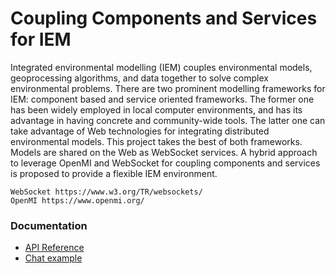 # Coupling Components and Services for IEM

Integrated environmental modelling (IEM) couples environmental models, geoprocessing algorithms, and data together to solve complex environmental problems. There are two prominent modelling frameworks for IEM: component based and service oriented frameworks. The former one has been widely employed in local computer environments, and has its advantage in having concrete and community-wide tools. The latter one can take advantage of Web technologies for integrating distributed environmental models. This project takes the best of both frameworks. Models are shared on the Web as WebSocket services. A hybrid approach to leverage OpenMI and WebSocket for coupling components and services is proposed to provide a flexible IEM environment. 

    WebSocket https://www.w3.org/TR/websockets/
    OpenMI https://www.openmi.org/

### Documentation

* [API Reference](http://godoc.org/github.com/gorilla/websocket)
* [Chat example](https://github.com/Fgao1994/test1/code)
